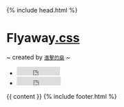 <!doctype html>
<html>
{% include head.html %}
<body>
    <div class="container jumbotron">
        <h1 class="text-center"><i class="fa fa-paper-plane float shadow"></i> Flyaway<a href="">.css</a></h1>
        <p class="lead text-right">~ created by <small><a href="http://takentech.com/about.html"><i class="glyphicon glyphicon-fire"></i> 進擊的燊</a></small> ~</p>
        <ul class="list-inline text-center">
            <li>
                <iframe class="github-btn" src="https://ghbtns.com/github-btn.html?user=lushen&amp;repo=flyaway&amp;type=watch&amp;count=true" allowtransparency="true" frameborder="0" scrolling="0" width="100px" height="20px"></iframe>
            </li>
            <li>
                <iframe class="github-btn" src="https://ghbtns.com/github-btn.html?user=lushen&amp;repo=flyaway&amp;type=fork&amp;count=true" allowtransparency="true" frameborder="0" scrolling="0" width="102px" height="20px"></iframe>
            </li>
        </ul>
        {{ content }}
        {% include footer.html %}
    </div>
    <!-- jQuery (necessary for Bootstrap's JavaScript plugins) -->
    <script src="http://apps.bdimg.com/libs/jquery/2.0.0/jquery.min.js"></script>
    <!-- Include all compiled plugins (below), or include individual files as needed -->
    <script src="http://apps.bdimg.com/libs/bootstrap/3.3.0/js/bootstrap.min.js"></script>
    <script type="text/javascript" src="js/back-to-top.js"></script>
    <script type="text/javascript" src="js/index.js"></script>
    <script type="text/javascript" src="js/prefixfree.js"></script>
    <script type="text/javascript" src="js/flyaway.js"></script>
</body>

</html>
